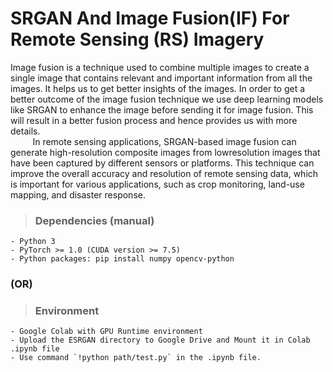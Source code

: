 # SRGAN And Image Fusion(IF) For Remote Sensing (RS) Imagery
Image fusion is a technique used to combine multiple images to create a single image that contains relevant and important information from all the images. It helps us to get better insights of the images. In order to get a better outcome of the image fusion technique we use deep learning models like SRGAN to enhance the image before sending it for image fusion. This will result in a better fusion process and hence provides us with more details.  
&nbsp;&nbsp;&nbsp;&nbsp;&nbsp;&nbsp;&nbsp;&nbsp;&nbsp;In remote sensing applications, SRGAN-based image fusion can generate high-resolution composite images from lowresolution images that have been captured by different sensors or platforms. This technique can improve the overall accuracy and resolution of remote sensing data, which is important for various applications, such as crop monitoring, land-use mapping, and disaster response.
> ### Dependencies (manual)
    - Python 3
    - PyTorch >= 1.0 (CUDA version >= 7.5)
    - Python packages: pip install numpy opencv-python
### (OR)
> ### Environment
    - Google Colab with GPU Runtime environment
    - Upload the ESRGAN directory to Google Drive and Mount it in Colab .ipynb file
    - Use command `!python path/test.py` in the .ipynb file.






